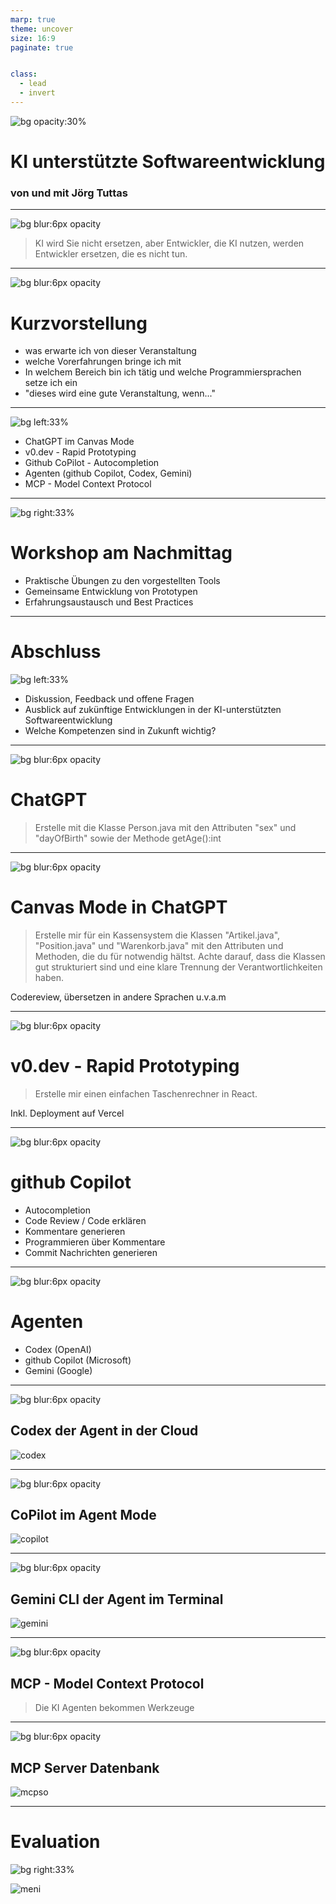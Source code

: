 ```yaml
---
marp: true
theme: uncover
size: 16:9
paginate: true


class: 
  - lead
  - invert
---
```


![bg opacity:30%](pic1.png)

# KI unterstützte Softwareentwicklung

### von und mit Jörg Tuttas

---

![bg blur:6px opacity](pic1.png)

> KI wird Sie nicht ersetzen, aber Entwickler, die KI nutzen, werden Entwickler ersetzen, die es nicht tun.

---

![bg blur:6px opacity](pic1.png)

# Kurzvorstellung

- was erwarte ich von dieser Veranstaltung
- welche Vorerfahrungen bringe ich mit
- In welchem Bereich bin ich tätig und welche Programmiersprachen setze ich ein
- "dieses wird eine gute Veranstaltung, wenn..."

---

![bg left:33% ](agenda.png)

- ChatGPT im Canvas Mode
- v0.dev - Rapid Prototyping
- Github CoPilot - Autocompletion
- Agenten (github Copilot, Codex, Gemini)
- MCP - Model Context Protocol

---

![bg right:33% ](workshop.png)

# Workshop am Nachmittag

- Praktische Übungen zu den vorgestellten Tools
- Gemeinsame Entwicklung von Prototypen
- Erfahrungsaustausch und Best Practices

---

# Abschluss

![bg left:33% ](abschluss.png)

- Diskussion, Feedback und offene Fragen
- Ausblick auf zukünftige Entwicklungen in der KI-unterstützten Softwareentwicklung
- Welche Kompetenzen sind in Zukunft wichtig?

---

![bg blur:6px opacity](pic1.png)

# ChatGPT

> Erstelle mit die Klasse Person.java mit den Attributen "sex" und "dayOfBirth" sowie der Methode getAge():int

<!-- footer: 30. Nov. 2022 -->

---

![bg blur:6px opacity](pic1.png)

# Canvas Mode in ChatGPT

> Erstelle mir für ein Kassensystem die Klassen "Artikel.java", "Position.java" und "Warenkorb.java" mit den Attributen und Methoden, die du für notwendig hältst. Achte darauf, dass die Klassen gut strukturiert sind und eine klare Trennung der Verantwortlichkeiten haben.

Codereview, übersetzen in andere Sprachen u.v.a.m 

<!-- footer: Oktober 2024 -->

---

![bg blur:6px opacity](pic1.png)

# v0.dev - Rapid Prototyping

> Erstelle mir einen einfachen Taschenrechner in React. 

Inkl. Deployment auf Vercel

<!-- footer: April 2024 -->

---

![bg blur:6px opacity](pic1.png)

# github Copilot

- Autocompletion
- Code Review / Code erklären
- Kommentare generieren
- Programmieren über Kommentare
- Commit Nachrichten generieren

<!-- footer: 2022 - 2024 -->

---

![bg blur:6px opacity](pic1.png)

# Agenten

- Codex (OpenAI)
- github Copilot (Microsoft)
- Gemini (Google)

<!-- footer: 2025 -->

---

![bg blur:6px opacity](pic1.png)

## Codex der Agent in der Cloud

![codex](codex.png)

<!-- footer: 2025 -->

---

![bg blur:6px opacity](pic1.png)

## CoPilot im Agent Mode

![copilot](copilot.png)

<!-- footer: 2025 -->
---

![bg blur:6px opacity](pic1.png)

## Gemini CLI der Agent im Terminal

![gemini](gemini.png)

<!-- footer: 2025 -->

---

![bg blur:6px opacity](pic1.png)

## MCP - Model Context Protocol

> Die KI Agenten bekommen Werkzeuge

<!-- footer: Nov. 2024 -->
---

![bg blur:6px opacity](pic1.png)

## MCP Server Datenbank

![mcpso](mcpso.png)

<!-- footer: 2025 -->

---

# Evaluation

![bg right:33% ](abschluss.png)

![meni](menti.png)

<!-- footer: Bitte nehmen Sie an der Umfrage teil -->